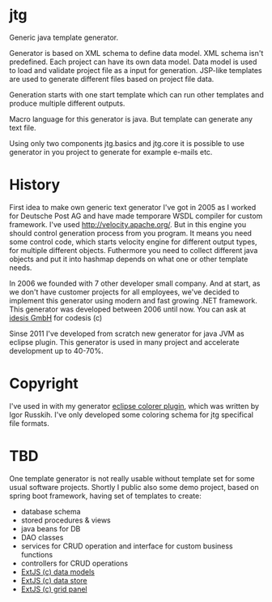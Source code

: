 # jtg

Generic java template generator.

Generator is based on XML schema to define data model. XML schema isn't predefined. Each project can have its own data model. 
Data model is used to load and validate project file as a input for generation. JSP-like templates are used to generate different 
files based on project file data.

Generation starts with one start template which can run other templates and produce multiple different outputs.

Macro language for this generator is java. But template can generate any text file.

Using only two components jtg.basics and jtg.core it is possible to use generator in you project to generate for example e-mails etc.

# History

First idea to make own generic text generator I've got in 2005 as I worked for Deutsche Post AG and have made temporare WSDL compiler for
custom framework. 
I've used http://velocity.apache.org/. But in this engine you should control generation process from you program. It means you need some 
control code, which starts velocity engine for different output types, for multiple different objects. Futhermore you need to collect 
different java objects and put it into hashmap depends on what one or other template needs.

In 2006 we founded with 7 other developer small company. And at start, as we don't have customer projects for all employees, we've decided
to implement this generator using modern and fast growing .NET framework. This generator was developed between 2006 until now. You can ask
at [idesis GmbH](http://www.idesis.de/unsere-produkte/codesis/) for codesis (c)

Sinse 2011 I've developed from scratch new generator for java JVM as eclipse plugin. This generator is used in many project and accelerate 
development up to 40-70%.

# Copyright

I've used in with my generator [eclipse colorer plugin](http://colorer.sourceforge.net/), which was written by Igor Russkih.
I've only developed some coloring schema for jtg specifical file formats.

# TBD

One template generator is not really usable without template set for some usual software projects. 
Shortly I public also some demo project, based on spring boot framework, having set of templates to create:
  * database schema
  * stored procedures & views
  * java beans for DB
  * DAO classes
  * services for CRUD operation and interface for custom business functions
  * controllers for CRUD operations
  * [ExtJS (c) data models](http://docs.sencha.com/extjs/6.5.3/modern/Ext.data.Model.html)
  * [ExtJS (c) data store](http://docs.sencha.com/extjs/6.5.3/modern/Ext.data.Store.html)
  * [ExtJS (c) grid panel](http://docs.sencha.com/extjs/6.5.3/modern/Ext.grid.Grid.html)
